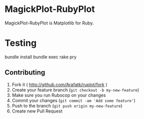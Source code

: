 # MagickPlot-RubyPlot
MagickPlot-RubyPlot is Matplotlib for Ruby.

# Testing
bundle install
bundle exec rake pry

## Contributing
1. Fork it ( http://github.com/Arafatk/ruplot/fork )
2. Create your feature branch (`git checkout -b my-new-feature`)
3. Make sure you run Rubocop on your changes
4. Commit your changes (`git commit -am 'Add some feature'`)
5. Push to the branch (`git push origin my-new-feature`)
6. Create new Pull Request
